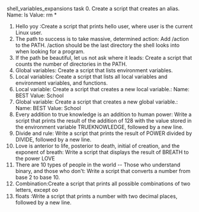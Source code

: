 shell_variables_expansions task 
0. Create a script that creates an alias. Name: ls Value: rm *
1. Hello yoy :Create a script that prints hello user, where user is the current Linux user.
2. The path to success is to take massive, determined action: Add /action to the PATH. /action should be the last directory the shell looks into when looking for a program.
3. If the path be beautiful, let us not ask where it leads: Create a script that counts the number of directories in the PATH.
4. Global variables: Create a script that lists environment variables.
5. Local variables: Create a script that lists all local variables and environment variables, and functions.
6. Local variable: Create a script that creates a new local variable.: Name: BEST Value: School
7. Global variable: Create a script that creates a new global variable.: Name: BEST Value: School
8. Every addition to true knowledge is an addition to human power: Write a script that prints the result of the addition of 128 with the value stored in the environment variable TRUEKNOWLEDGE, followed by a new line.
9. Divide and rule: Write a script that prints the result of POWER divided by DIVIDE, followed by a new line.
10. Love is anterior to life, posterior to death, initial of creation, and the exponent of breath: Write a script that displays the result of BREATH to the power LOVE
11.  There are 10 types of people in the world -- Those who understand binary, and those who don't: Write a script that converts a number from base 2 to base 10.
12. Combination:Create a script that prints all possible combinations of two letters, except oo
13. floats :Write a script that prints a number with two decimal places, followed by a new line.

